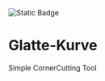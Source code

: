 <img alt="Static Badge" src="https://img.shields.io/badge/Project level-Simple-green">

# Glatte-Kurve
Simple CornerCutting Tool


